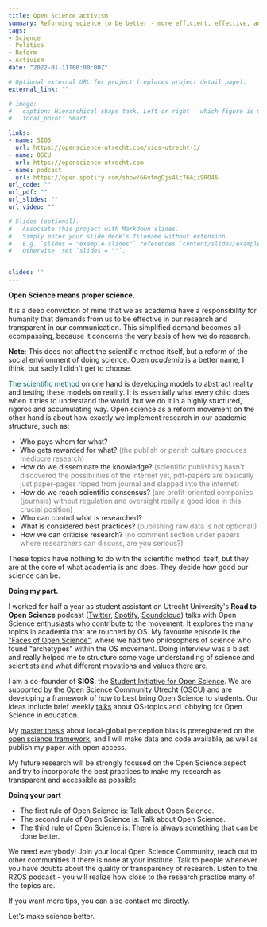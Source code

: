```yaml
---
title: Open Science activism
summary: Reforming science to be better - more efficient, effective, and transparent. It is high time.
tags:
- Science
- Politics
- Reform
- Activism
date: "2022-01-11T00:00:00Z"

# Optional external URL for project (replaces project detail page).
external_link: ""

# image:
#   caption: Hierarchical shape task. Left or right - which figure is more similar to the top? 
#   focal_point: Smart

links:
- name: SIOS
  url: https://openscience-utrecht.com/sios-utrecht-1/
- name: OSCU
  url: https://openscience-utrecht.com
- name: podcast
  url: https://open.spotify.com/show/6GvtmgOjs4lc76Aiz9RO46
url_code: ""
url_pdf: ""
url_slides: ""
url_video: ""

# Slides (optional).
#   Associate this project with Markdown slides.
#   Simply enter your slide deck's filename without extension.
#   E.g. `slides = "example-slides"` references `content/slides/example-slides.md`.
#   Otherwise, set `slides = ""`.


slides: ''
---
```

**Open Science means proper science.**

It is a deep conviction of mine that we as academia have a responsibility for humanity that demands from us to be effective in our research and transparent in our communication. This simplified demand becomes all-ecompassing, because it concerns the very basis of how we do research.

**Note**: This does not affect the scientific method itself, but a reform of the social environment of doing science. Open *academia* is a better name, I think, but sadly I didn't get to choose.

<font color="006666">The scientific method</font> on one hand is developing models to abstract reality and testing these models on reality. It is essentially what every child does when it tries to understand the world, but we do it in a highly stuctured, rigoros and accumulating way. Open science as a reform movement on the other hand is about how exactly we implement research in our academic structure, such as:
- Who pays whom for what?
- Who gets rewarded for what? <font color="grey">(the publish or perish culture produces mediocre research)</font>
- How do we disseminate the knowledge? <font color="grey">(scientific publishing hasn't discovered the possibilities of the internet yet, pdf-papers are basically just paper-pages ripped from journal and slapped into the internet)</font>
- How do we reach scientific consensus? <font color="grey">(are profit-oriented companies (journals) without regulation and oversight really a good idea in this crucial position)</font>
- Who can control what is researched?
- What is considered best practices? <font color="grey">(publishing raw data is not optional!)</font>
- How we can criticise research? <font color="grey">(no comment section under papers where researchers can discuss, are you serious?)</font>

These topics have nothing to do with the scientific method itself, but they are at the core of what academia is and does. They decide how good our science can be. 

**Doing my part.**

I worked for half a year as student assistant on Utrecht University's **Road to Open Science** podcast ([Twitter](https://twitter.com/R2OSpodcast), [Spotify](https://open.spotify.com/show/6GvtmgOjs4lc76Aiz9RO46), [Soundcloud](https://soundcloud.com/utrechtyoungacademy)) talks with Open Science enthusiasts who contribute to the movement. It explores the many topics in academia that are touched by OS. My favourite episode is the ["Faces of Open Science"](https://open.spotify.com/episode/5s435lLwFcIPMjv6IxZugB), where we had two philosophers of science who found "archetypes" within the OS movement. Doing interview was a blast and really helped me to structure some vage understanding of science and scientists and what different movations and values there are.

I am a co-founder of **SIOS**, the [Student Initiative for Open Science](https://openscience-utrecht.com/sios-utrecht-1/). We are supported by the Open Science Community Utrecht (OSCU) and are developing a framework of how to best bring Open Science to students. Our ideas include brief weekly [talks](https://www.youtube.com/watch?v=_AHprT0mosw) about OS-topics and lobbying for Open Science in education.

My [master thesis](https://www.felixschweigkofler.com/project/local-global/) about local-global perception bias is preregistered on the [open science framework](https://osf.io/n8sge/), and I will make data and code available, as well as publish my paper with open access.

My future research will be strongly focused on the Open Science aspect and try to incorporate the best practices to make my research as transparent and accessible as possible.

**Doing your part**

- The first rule of Open Science is: Talk about Open Science.
- The second rule of Open Science is: Talk about Open Science.
- The third rule of Open Science is: There is always something that can be done better.

We need everybody! Join your local Open Science Community, reach out to other communities if there is none at your institute. Talk to people whenever you have doubts about the quality or transparency of research. Listen to the R2OS podcast - you will realize how close to the research practice many of the topics are.

If you want more tips, you can also contact me directly.

Let's make science better.